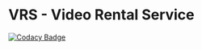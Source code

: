 # VRS - Video Rental Service 

[![Codacy Badge](https://api.codacy.com/project/badge/Grade/65bdfa849f74455eaddf7405bdfda2dd)](https://www.codacy.com/app/akhiljith/vrs?utm_source=github.com&amp;utm_medium=referral&amp;utm_content=akhiljithvp/vrs&amp;utm_campaign=Badge_Grade)
